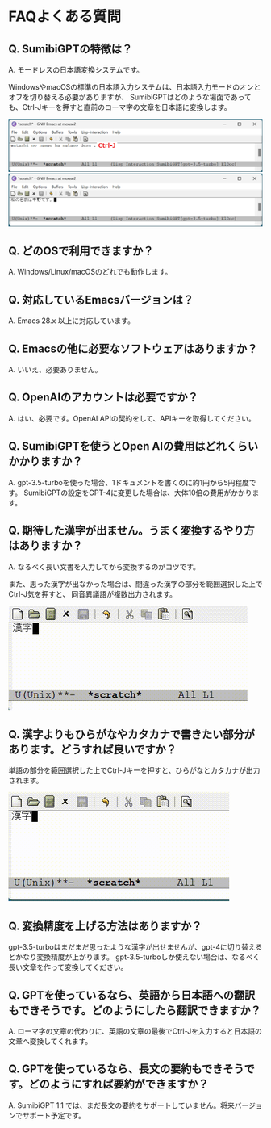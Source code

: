 # FAQよくある質問

## Q. SumibiGPTの特徴は？

A. モードレスの日本語変換システムです。

WindowsやmacOSの標準の日本語入力システムは、日本語入力モードのオンとオフを切り替える必要がありますが、
SumibiGPTはどのような場面であっても、Ctrl-Jキーを押すと直前のローマ字の文章を日本語に変換します。

![image.png](./images/img_15.png)
![image.png](./images/img_16.png)

## Q. どのOSで利用できますか？

A. Windows/Linux/macOSのどれでも動作します。

## Q. 対応しているEmacsバージョンは？

A. Emacs 28.x 以上に対応しています。

## Q. Emacsの他に必要なソフトウェアはありますか？

A. いいえ、必要ありません。

## Q. OpenAIのアカウントは必要ですか？

A. はい、必要です。OpenAI APIの契約をして、APIキーを取得してください。

## Q. SumibiGPTを使うとOpen AIの費用はどれくらいかかりますか？

A. gpt-3.5-turboを使った場合、1ドキュメントを書くのに約1円から5円程度です。
SumibiGPTの設定をGPT-4に変更した場合は、大体10倍の費用がかかります。

## Q. 期待した漢字が出ません。うまく変換するやり方はありますか？

A. なるべく長い文書を入力してから変換するのがコツです。

また、思った漢字が出なかった場合は、間違った漢字の部分を範囲選択した上でCtrl-J気を押すと、
同音異議語が複数出力されます。

![image.png](./images/douon-igigo.gif)

## Q. 漢字よりもひらがなやカタカナで書きたい部分があります。どうすれば良いですか？

単語の部分を範囲選択した上でCtrl-Jキーを押すと、ひらがなとカタカナが出力されます。

![image.png](./images/prefer-to-katakana.gif)

## Q. 変換精度を上げる方法はありますか？

gpt-3.5-turboはまだまだ思ったような漢字が出せませんが、gpt-4に切り替えるとかなり変換精度が上がります。
gpt-3.5-turboしか使えない場合は、なるべく長い文章を作って変換してください。

## Q. GPTを使っているなら、英語から日本語への翻訳もできそうです。どのようにしたら翻訳できますか？

A. ローマ字の文章の代わりに、英語の文章の最後でCtrl-Jを入力すると日本語の文章へ変換してくれます。

## Q. GPTを使っているなら、長文の要約もできそうです。どのようにすれば要約ができますか？

A. SumibiGPT 1.1 では、まだ長文の要約をサポートしていません。将来バージョンでサポート予定です。